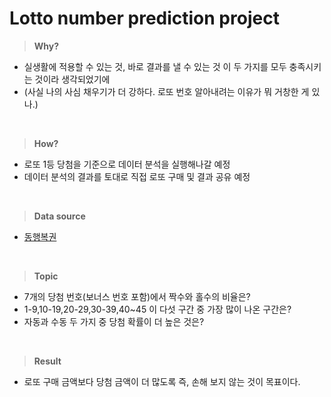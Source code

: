 # Lotto number prediction project

> **Why?**

- 실생활에 적용할 수 있는 것, 바로 결과를 낼 수 있는 것 이 두 가지를 모두 충족시키는 것이라 생각되었기에 
- (사실 나의 사심 채우기가 더 강하다. 로또 번호 알아내려는 이유가 뭐 거창한 게 있나.)

<br>

> **How?** 

- 로또 1등 당첨을 기준으로 데이터 분석을 실행해나갈 예정 
- 데이터 분석의 결과를 토대로 직접 로또 구매 및 결과 공유 예정 
<br>

> **Data source**

- [동행복권](https://www.dhlottery.co.kr/common.do?method=main)
<br>

> **Topic** 

- 7개의 당첨 번호(보너스 번호 포함)에서 짝수와 홀수의 비율은?
- 1-9,10-19,20-29,30-39,40~45 이 다섯 구간 중 가장 많이 나온 구간은?
- 자동과 수동 두 가지 중 당첨 확률이 더 높은 것은?
<br>

> **Result**

- 로또 구매 금액보다 당첨 금액이 더 많도록 즉, 손해 보지 않는 것이 목표이다.
